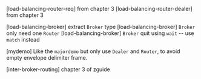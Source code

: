 [load-balancing-router-req] from chapter 3
[load-balancing-router-dealer] from chapter 3

[load-balancing-broker] extract `Broker` type
[load-balancing-broker] `Broker` only need one `Router`
[load-balancing-broker] `Broker` quit using `wait` -- use `match` instead

[mydemo] Like the `majordemo` but only use `Dealer` and `Router`,
to avoid empty envelope delimiter frame.

[inter-broker-routing] chapter 3 of zguide
